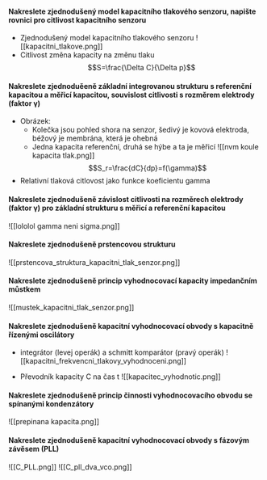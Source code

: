 #### Nakreslete zjednodušený model kapacitního tlakového senzoru, napište rovnici pro citlivost kapacitního senzoru

- Zjednodušený model kapacitního tlakového senzoru
![[kapacitni_tlakove.png]]
- Citlivost změna kapacity na změnu tlaku
$$S=\frac{\Delta C}{\Delta p}$$
#### Nakreslete zjednoduěeně základní integrovanou strukturu s referenční kapacitou a měřicí kapacitou, souvislost citlivosti s rozměrem elektrody (faktor γ)
- Obrázek:
	- Kolečka jsou pohled shora na senzor, šedivý je kovová elektroda, béžový je membrána, která je ohebná
	- Jedna kapacita referenční, druhá se hýbe a ta je měřicí
![[nvm koule kapacita tlak.png]]
$$S_r=\frac{dC}{dp}=f(\gamma)$$
- Relativní tlaková citlovost jako funkce koeficientu gamma

#### Nakreslete zjednodušeně závislost citlivosti na rozměrech elektrody (faktor γ) pro základní strukturu s měřicí a referenční kapacitou
![[lololol gamma neni sigma.png]]

#### Nakreslete zjednodušeně prstencovou strukturu
![[prstencova_struktura_kapacitni_tlak_senzor.png]]
#### Nakreslete zjednodušeně princip vyhodnocovací kapacity impedančním můstkem
![[mustek_kapacitni_tlak_senzor.png]]

#### Nakreslete zjednodušeně kapacitní vyhodnocovací obvody s kapacitně řízenými oscilátory
- integrátor (levej operák) a schmitt komparátor (pravý operák)
![[kapacitni_frekvencni_tlakovy_vyhodnoceni.png]]

- Převodník kapacity C na čas t
![[kapacitec_vyhodnotic.png]]

#### Nakreslete zjednodušeně princip činnosti vyhodnocovacího obvodu se spínanými kondenzátory
![[prepinana kapacita.png]]

#### Nakreslete zjednodušeně kapacitní vyhodnocovací obvody s fázovým závěsem (PLL)
![[C_PLL.png]]
![[C_pll_dva_vco.png]]